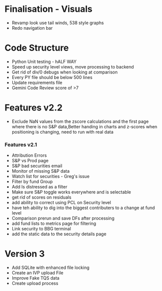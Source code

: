# Finalisation - Visuals

- Revamp look use tail winds, 538 style graphs
- Redo navigation bar

# Code Structure
- Python Unit testing - hALF WAY 
- Speed up security level views, move processing to backend
- Get rid of div/0 debugs when looking at comparison
- Every PY file should be below 500 lines
- Update requirements file
- Gemini Code Review score of >7

# Features v2.2
- Exclude NaN values from the zscore calculations and the first page where there is no S&P data,Better handing in charts and z-scores when positioning is changing, need to run with real data 


### Features v2.1
- Attribution Errors
- S&P vs Prod page
- S&P bad securities email
- Monitor of missing S&P data
- Watch list for securities - Greg's issue
- Filter by fund Group
- Add Is distressed as a filter
- Make sure S&P toggle works everywhere and is selectable 
- get rid of scores on residuals
- add ability to correct using PCL on Security level
- have teh ability to dig into the biggest contributers to a change at fund level
- Comparison prerun and save DFs after processing
- add fund lists to metrics page for filtering
- Link security to BBG terminal
- add the static data to the security details page


# Version 3
- Add SQLite with enhanced file locking
- Create an IVP upload File
- Improve Fake TQS data
- Create upload process

















